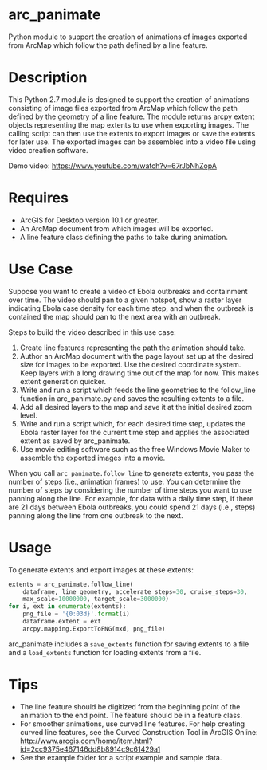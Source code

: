 # arc_panimate
Python module to support the creation of animations of images exported from ArcMap which follow the path defined by a line feature.

# Description

This Python 2.7 module is designed to support the creation of animations
consisting of image files exported from ArcMap which follow the path defined
by the geometry of a line feature. The module returns arcpy extent objects
representing the map extents to use when exporting images. The calling script
can then use the extents to export images or save the extents for later use.
The exported images can be assembled into a video file using video creation
software.

Demo video:
https://www.youtube.com/watch?v=67rJbNhZopA

# Requires

* ArcGIS for Desktop version 10.1 or greater.
* An ArcMap document from which images will be exported.
* A line feature class defining the paths to take during animation.

# Use Case

Suppose you want to create a video of Ebola outbreaks and containment over
time. The video should pan to a given hotspot, show a raster layer indicating
Ebola case density for each time step, and when the outbreak is contained the
map should pan to the next area with an outbreak.

Steps to build the video described in this use case:
 
1. Create line features representing the path the animation should take.
2. Author an ArcMap document with the page layout set up at the desired size
for images to be exported. Use the desired coordinate system. Keep layers with
a long drawing time out of the map for now. This makes extent generation 
quicker.
3. Write and run a script which feeds the line geometries to the follow_line 
function in arc_panimate.py and saves the resulting extents to a file.
4. Add all desired layers to the map and save it at the initial desired zoom
level.
5. Write and run a script which, for each desired time step, updates the
Ebola raster layer for the current time step and applies the associated 
extent as saved by arc_panimate.
6. Use movie editing software such as the free Windows Movie Maker to assemble
the exported images into a movie.

When you call `arc_panimate.follow_line` to generate extents, you pass the
number of steps (i.e., animation frames) to use. You can determine the number
of steps by considering the number of time steps you want to use panning along
the line. For example, for data with a daily time step, if there are 21 days
between Ebola outbreaks, you could spend 21 days (i.e., steps) panning along
the line from one outbreak to the next.

# Usage

To generate extents and export images at these extents:

```python
extents = arc_panimate.follow_line(
    dataframe, line_geometry, accelerate_steps=30, cruise_steps=30,
    max_scale=10000000, target_scale=3000000)
for i, ext in enumerate(extents):
    png_file = '{0:03d}'.format(i)
    dataframe.extent = ext
    arcpy.mapping.ExportToPNG(mxd, png_file)
```

arc_panimate includes a `save_extents` function for saving extents to a file
and a `load_extents` function for loading extents from a file.

# Tips

* The line feature should be digitized from the beginning point of the animation
to the end point. The feature should be in a feature class.
* For smoother animations, use curved line features. For help creating curved
line features, see the Curved Construction Tool in ArcGIS Online:
http://www.arcgis.com/home/item.html?id=2cc9375e467146dd8b8914c9c61429a1
* See the example folder for a script example and sample data.

